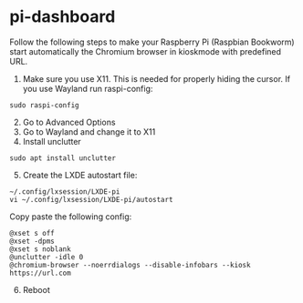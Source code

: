 # pi-dashboard

Follow the following steps to make your Raspberry Pi (Raspbian Bookworm) start automatically the Chromium browser in kioskmode with predefined URL.

1. Make sure you use X11. This is needed for properly hiding the cursor. If you use Wayland run raspi-config:
```
sudo raspi-config
```
2. Go to Advanced Options
3. Go to Wayland and change it to X11
4. Install unclutter
```
sudo apt install unclutter
```
5. Create the LXDE autostart file:
```
~/.config/lxsession/LXDE-pi
vi ~/.config/lxsession/LXDE-pi/autostart
```
Copy paste the following config:
```
@xset s off
@xset -dpms
@xset s noblank
@unclutter -idle 0
@chromium-browser --noerrdialogs --disable-infobars --kiosk https://url.com
```
6. Reboot